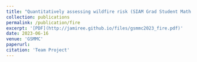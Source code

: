```yaml
---
title: "Quantitatively assessing wildfire risk (SIAM Grad Student Math Modeling Camp)"
collection: publications
permalink: /publication/fire
excerpt: '[PDF](http://jamiree.github.io/files/gsmmc2023_fire.pdf)'
date: 2023-06-16
venue: 'GSMMC'
paperurl: 
citation: 'Team Project'
---
```


